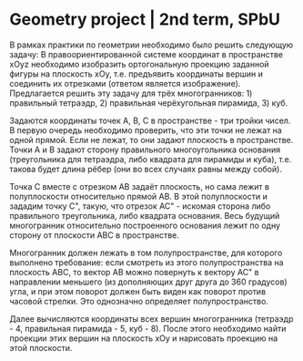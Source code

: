 # Geometry project | 2nd term, SPbU
В рамках практики по геометрии необходимо было решить следующую задачу:
В правоориентированной системе координат в пространстве xOyz необходимо изобразить ортогональную проекцию заданной фигуры на плоскость xOy, т.е. предъявить координаты вершин и соединить их отрезками (ответом является изображение). Предлагается решить эту задачу для трёх многогранников: 1) правильный тетраэдр, 2) правильная черёхугольная пирамида, 3) куб.  
  
Задаются координаты точек А, В, С в пространстве - три тройки чисел. В первую очередь необходимо проверить, что эти точки не лежат на одной прямой. Если не лежат, то они задают плоскость в пространстве. Точки А и В задают сторону правильного многоугольника основания (треугольника для тетраэдра, либо квадрата для пирамиды и куба), т.е. такова будет длина рёбер (они во всех случаях равны между собой).  
  
Точка С вместе с отрезком АВ задаёт плоскость, но сама лежит в полуплоскости относительно прямой АВ. В этой полуплоскости и зададим точку С", такую, что отрезок АС" - искомая сторона либо правильного треугольника, либо квадрата основания. Весь будущий многогранник относительно построенного основания лежит по одну сторону от плоскости АВС в пространстве.  
  
Многогранник должен лежать в том полупространстве, для которого выполнено требование: если смотреть из этого полупространства на плоскость АВС, то вектор АВ можно повернуть к вектору АС" в направлении меньшего (из дополняющих друг друга до 360 градусов) угла, и при этом поворот должен быть виден как поворот против часовой стрелки. Это однозначно определяет полупространство.  
  
Далее вычисляются координаты всех вершин многогранника (тетраэдр - 4, правильная пирамида - 5, куб - 8). После этого необходимо найти проекции этих вершин на плоскость хОу и нарисовать проекцию на этой плоскости.
